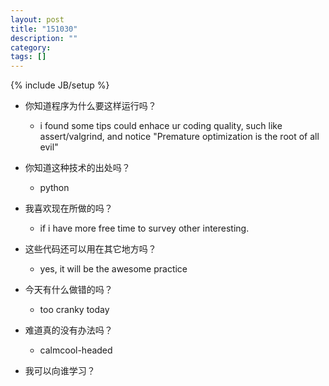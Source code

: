 ```yaml
---
layout: post
title: "151030"
description: ""
category: 
tags: []
---
```

{% include JB/setup %}

* 你知道程序为什么要这样运行吗？
  * i found some tips could enhace ur coding quality, such like assert/valgrind, and notice "Premature optimization is the root of all evil"

* 你知道这种技术的出处吗？
  * python

* 我喜欢现在所做的吗？
  * if i have more free time to survey other interesting.

* 这些代码还可以用在其它地方吗？
  * yes, it will be the awesome practice

* 今天有什么做错的吗？
  * too cranky today

* 难道真的没有办法吗？
  * calmcool-headed 

* 我可以向谁学习？
 
